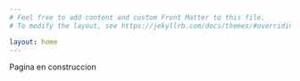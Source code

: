 ```yaml
---
# Feel free to add content and custom Front Matter to this file.
# To modify the layout, see https://jekyllrb.com/docs/themes/#overriding-theme-defaults

layout: home
---
```

<script src="https://cdnjs.cloudflare.com/ajax/libs/mathjax/2.7.6/latest.js?config=TeX-AMS-MML_HTMLorMML" type="text/javascript"></script>
Pagina en construccion
